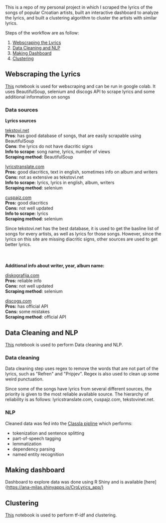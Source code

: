 This is a repo of my personal project in which I scraped the lyrics of the songs of popular Croatian artists, built an interactive dashboard to analyze the lyrics, and built a clustering algorithm to cluster the artists with similar lyrics.

Steps of the workflow are as follow:

1. [Webscraping the Lyrics](#webscraping-the-lyrics)
2. [Data Cleaning and NLP](#data-cleaning-and-nlp)
3. [Making Dashboard](#making-dashboard)
4. [Clustering](#clustering)

## Webscraping the Lyrics
[This](https://github.com/datamilas/CroLyricsProject/blob/master/Python/google_colab/scraping.ipynb) notebook is used for webscraping and can be run in google colab. It uses BeautifulSoup, selenium and discogs API to scrape lyrics and some additional information on songs 

### Data sources

**Lyrics sources**

[tekstovi.net](https://tekstovi.net)  
**Pros**: has good database of songs, that are easily scrapable using BeautifulSoup  
**Cons**: the lyrics do not have diacritic signs  
**Info to scrape**: song name, lyrics, number of views  
**Scraping method**: BeautifulSoup


[lyricstranslate.com](https://lyricstranslate.com)  
**Pros:** good diacritics, text in english, sometimes info on album and writers  
**Cons:** not as extensive as tekstovi.net  
**Info to scrape:** lyrics, lyrics in english, album, writers  
**Scraping method**: selenium

[cuspajz.com](https://cuspajz.com)  
**Pros:** good diacritics  
**Cons:** not well updated  
**Info to scrape:** lyrics  
**Scraping method**: selenium

Since tekstovi.net has the best database, it is used to get the basline list of songs for every artists, as well as lyrics for those songs. However, since the lyrics on this site are missing diacritic signs, other sources are used to get better lyrics.
<br/><br/>
<br/><br/>
**Additional info about writer, year, album name:**

[diskografija.com](https://diskografija.com)  
**Pros:** reliable info  
**Cons:** not well updated  
**Scraping method**: selenium  

[discogs.com](https://discogs.com)  
**Pros:** has official API  
**Cons:** some mistakes  
**Scraping method**: official API



## Data Cleaning and NLP
[This](https://github.com/datamilas/CroLyricsProject/blob/master/Python/google_colab/scraping.ipynb) notebook is used to perform Data cleaning and NLP.

### Data cleaning
Data cleaning step uses regex to remove the words that are not part of the lyrics, such as "Refren" and "Pripjev". Regex is also used to clean up some weird punctuation.

Since some of the songs have lyrics from several different sources, the priority is given to the most reliable available source. The hierarchy of reliability is as follows: lyricstranslate.com, cuspajz.com, tekstovinet.net.

### NLP
Cleaned data was fed into the [Classla pipline](https://pypi.org/project/classla/) which performs:
- tokenization and sentence splitting
- part-of-speech tagging
- lemmatization
- dependency parsing
- named entity recognition




## Making dashboard
Dashboard to explore data was done using R Shiny and is available [here]{https://ana-milas.shinyapps.io/CroLyrics_app/}

## Clustering
[This](https://github.com/datamilas/CroLyricsProject/blob/master/Python/tf-idf.ipynb) notebook is used to perform tf-idf and clustering.


